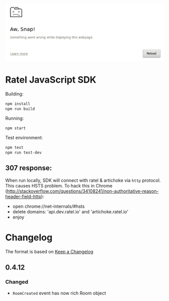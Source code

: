 ![SDK](./sdk.png)

# Ratel JavaScript SDK
Building:

```
npm install
npm run build
```

Running:

```
npm start
```

Test environment:

```
npm test
npm run test-dev
```

## 307 response:
When run locally, SDK will connect with ratel & artichoke via `http` protocol.
 This causes HSTS problem. 
 To hack this in Chrome (http://stackoverflow.com/questions/34108241/non-authoritative-reason-header-field-http):
 - open chrome://net-internals/#hsts
 - delete domains: 'api.dev.ratel.io' and 'artichoke.ratel.io'
 - enjoy


# Changelog
The format is based on [Keep a Changelog](http://keepachangelog.com/en/1.0.0/)

## 0.4.12
### Changed
- `RoomCreated` event has now rich Room object

